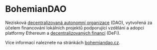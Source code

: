 # BohemianDAO

Nezisková [decentralizovaná autonomní organizace](/komunita/klicove-pojmy#decentralizované-organizace-dao) (DAO), vytvořená za účelem financování lokálních projektů podporující vzdělání a adopci platformy Ethereum a [decentralizovaných financí](/komunita/klicove-pojmy#decentralizované-finance-defi) (DeFi).

Více informací naleznete na stránkách [bohemiandao.cz](http://bohemiandao.cz/).
